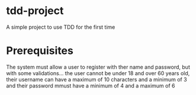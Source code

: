 # tdd-project

A simple project to use TDD for the first time

# Prerequisites

The system must allow a user to register with ther name and password, but with some validations... the user cannot be under 18 and over 60 years old, their username can have a maximum of 10 characters and a minimum of 3 and their password mmust have a minimum of 4 and a maximum of 6
